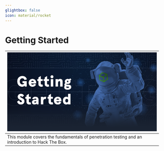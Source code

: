 ```yaml
---
glightbox: false
icon: material/rocket
---
```


# Getting Started

| [![](assets/logo.png)](https://academy.hackthebox.com/course/preview/getting-started) |
|---|
| This module covers the fundamentals of penetration testing and an introduction to Hack The Box. |
